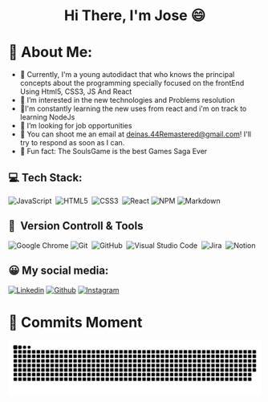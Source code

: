 <h1 align=center>Hi There, I'm Jose 😄</h1>

# 📝 About Me:

- 📄 Currently, I'm a young autodidact that who knows the principal concepts about the programming specially focused on the frontEnd Using Html5, CSS3, JS And React
- 👀 I’m interested in the new technologies and Problems resolution
- 📏I'm constantly learning the new uses from react and i'm on track to learning NodeJs
- 👔 I’m looking for job opportunities
- 📧 You can shoot me an email at deinas.44Remastered@gmail.com! I'll try to respond as soon as I can.
- 🎸 Fun fact: The SoulsGame is the best Games Saga Ever 



## 💻 Tech Stack:
![JavaScript](https://img.shields.io/badge/javascript-%23323330.svg?style=for-the-badge&logo=javascript&logoColor=%23F7DF1E)&nbsp;
![HTML5](https://img.shields.io/badge/html5-%23E34F26.svg?style=for-the-badge&logo=html5&logoColor=white)&nbsp;
![CSS3](https://img.shields.io/badge/css3-%231572B6.svg?style=for-the-badge&logo=css3&logoColor=white)&nbsp;
![React](https://img.shields.io/badge/React-blue?style=for-the-badge&logo=react&logoColor=%2361DAFB)
![NPM](https://img.shields.io/badge/NPM-%23CB3837.svg?style=for-the-badge&logo=npm&logoColor=white)
![Markdown](https://img.shields.io/badge/markdown-%23000000.svg?style=for-the-badge&logo=markdown&logoColor=white)&nbsp;

## 🧰 &nbsp;Version Controll & Tools 

![Google Chrome](https://img.shields.io/badge/Google-orange?style=for-the-badge&logo=google%20chrome&logoColor=white&color=black)
![Git](https://img.shields.io/badge/git-%23F05033.svg?style=for-the-badge&logo=git&logoColor=white)&nbsp;
![GitHub](https://img.shields.io/badge/github-%23121011.svg?style=for-the-badge&logo=github&logoColor=white)&nbsp;
![Visual Studio Code](https://img.shields.io/badge/Visual%20Studio%20Code-0078d7.svg?style=for-the-badge&logo=visual-studio-code&logoColor=white)&nbsp;
![Jira](https://img.shields.io/badge/jira-%230A0FFF.svg?style=for-the-badge&logo=jira&logoColor=white)&nbsp;
![Notion](https://img.shields.io/badge/Notion-%23000000.svg?style=for-the-badge&logo=notion&logoColor=white)&nbsp;

## 😀 My social media:
<p>
  <a href="https://www.linkedin.com/in/jose-medina-ramoni/"><img alt="Linkedin" title="Jose Medina" src="https://img.shields.io/badge/LinkedIn-0077B5?style=for-the-badge&logo=linkedin&logoColor=white"></a>
  <a href="https://github.com/DeiNas77"><img alt="Github" title="Jose Medina" src="https://img.shields.io/badge/GitHub-100000?style=for-the-badge&logo=github&logoColor=white"></a>
  <a href="https://www.instagram.com/j0rdanw3bst3r/"><img alt="Instagram" title="Jose Medina" src="https://img.shields.io/badge/Instagram-E4405F?style=for-the-badge&logo=instagram&logoColor=white"></a>
 </p>

# 🐍 Commits Moment 

<div align="center">
  <a href="https://github.com/DeiNas77">
  <img src="https://github.com/1999AZZAR/1999AZZAR/blob/readme/resources/img/grid-snake.svg"
       alt="snake" /></a>
</div>
